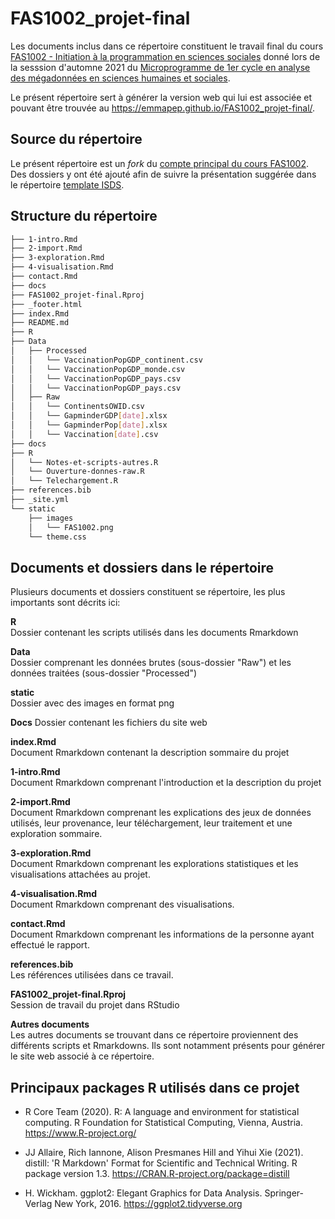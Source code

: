 # FAS1002_projet-final

Les documents inclus dans ce répertoire constituent le travail final du
cours [FAS1002 - Initiation à la programmation en sciences
sociales](https://admission.umontreal.ca/cours-et-horaires/cours/fas-1002/) donné 
lors de la sesssion d'automne 2021 du [Microprogramme de 1er cycle en analyse des
mégadonnées en sciences humaines et
sociales](https://admission.umontreal.ca/programmes/microprogramme-de-1er-cycle-en-analyse-des-megadonnees-en-sciences-humaines-et-sociales/structure-du-programme/).

Le présent répertoire sert à générer la version web qui lui est associée et
pouvant être trouvée au <https://emmapep.github.io/FAS1002_projet-final/>.

## Source du répertoire
Le présent répertoire est un *fork* du [compte principal du cours FAS1002](https://github.com/FAS1002/FAS1002_projet-final). 
Des dossiers y ont été ajouté afin de suivre la présentation suggérée dans le répertoire [template
ISDS](https://github.com/osumontreal/template_r). 

## Structure du répertoire

``` bash
├── 1-intro.Rmd
├── 2-import.Rmd
├── 3-exploration.Rmd
├── 4-visualisation.Rmd
├── contact.Rmd
├── docs
├── FAS1002_projet-final.Rproj
├── _footer.html
├── index.Rmd
├── README.md
├── R
├── Data
│   ├── Processed
│   │   └── VaccinationPopGDP_continent.csv
│   │   └── VaccinationPopGDP_monde.csv
│   │   └── VaccinationPopGDP_pays.csv
│   │   └── VaccinationPopGDP_pays.csv
│   ├── Raw
│   │   └── ContinentsOWID.csv
│   │   └── GapminderGDP[date].xlsx
│   │   └── GapminderPop[date].xlsx
│   │   └── Vaccination[date].csv
├── docs
├── R
│   └── Notes-et-scripts-autres.R
│   └── Ouverture-donnes-raw.R
│   └── Telechargement.R
├── references.bib
├── _site.yml
└── static
    ├── images
    │   └── FAS1002.png
    └── theme.css
```
## Documents et dossiers dans le répertoire
Plusieurs documents et dossiers constituent se répertoire, les plus importants sont décrits ici:  

**R**  
Dossier contenant les scripts utilisés dans les documents Rmarkdown

**Data**  
Dossier comprenant les données brutes (sous-dossier "Raw") et les données traitées (sous-dossier "Processed")

**static**  
Dossier avec des images en format png

**Docs**
Dossier contenant les fichiers du site web

**index.Rmd**  
Document Rmarkdown contenant la description sommaire du projet

**1-intro.Rmd**  
Document Rmarkdown comprenant l'introduction et la description du projet

**2-import.Rmd**  
Document Rmarkdown comprenant les explications des jeux de données utilisés, 
leur provenance, leur téléchargement, leur traitement et une exploration sommaire.

**3-exploration.Rmd**  
Document Rmarkdown comprenant les explorations statistiques et les visualisations
attachées au projet. 

**4-visualisation.Rmd**  
Document Rmarkdown comprenant des visualisations. 

**contact.Rmd**  
Document Rmarkdown comprenant les informations de la personne ayant effectué le rapport. 

**references.bib**  
Les références utilisées dans ce travail.

**FAS1002_projet-final.Rproj**  
Session de travail du projet dans RStudio

**Autres documents**  
Les autres documents se trouvant dans ce répertoire proviennent des différents scripts et Rmarkdowns. 
Ils sont notamment présents pour générer le site web associé à ce répertoire.

## Principaux packages R utilisés dans ce projet

-   R Core Team (2020). R: A language and environment for statistical
    computing. R Foundation for Statistical Computing, Vienna, Austria.
    <https://www.R-project.org/>

-   JJ Allaire, Rich Iannone, Alison Presmanes Hill and Yihui Xie (2021).
    distill: 'R Markdown' Format for Scientific and Technical Writing. R
    package version 1.3. <https://CRAN.R-project.org/package=distill>

-   H. Wickham. ggplot2: Elegant Graphics for Data Analysis. Springer-Verlag
    New York, 2016. <https://ggplot2.tidyverse.org>
